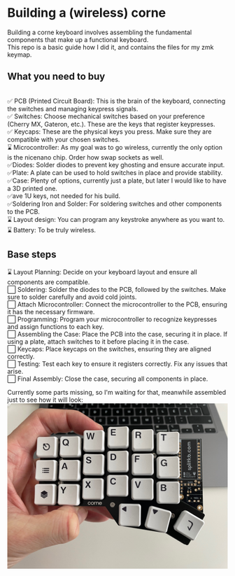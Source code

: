 # Building a (wireless) corne
Building a corne keyboard involves assembling the fundamental components that make up a functional keyboard. </br>
This repo is a basic guide how I did it, and contains the files for my zmk keymap. </br>

## What you need to buy
</br>✅ PCB (Printed Circuit Board): This is the brain of the keyboard, connecting the switches and managing keypress signals.
</br>✅ Switches: Choose mechanical switches based on your preference (Cherry MX, Gateron, etc.). These are the keys that register keypresses.
</br>✅ Keycaps: These are the physical keys you press. Make sure they are compatible with your chosen switches.
</br>⌛ Microcontroller: As my goal was to go wireless, currently the only option is the nicenano chip. Order how swap sockets as well.
</br>✅Diodes: Solder diodes to prevent key ghosting and ensure accurate input.
</br>✅Plate: A plate can be used to hold switches in place and provide stability.
</br>✅Case: Plenty of options, currently just a plate, but later I would like to have a 3D printed one.
</br>✅ave 1U keys, not needed for his build.
</br>✅Soldering Iron and Solder: For soldering switches and other components to the PCB.
</br>⌛ Layout design: You can program any keystroke anywhere as you want to.
</br>⌛ Battery: To be truly wireless.
</br>

## Base steps

⌛ Layout Planning: Decide on your keyboard layout and ensure all components are compatible.
</br>⬜ Soldering: Solder the diodes to the PCB, followed by the switches. Make sure to solder carefully and avoid cold joints.
</br>⬜ Attach Microcontroller: Connect the microcontroller to the PCB, ensuring it has the necessary firmware.
</br>⬜ Programming: Program your microcontroller to recognize keypresses and assign functions to each key.
</br>⬜ Assembling the Case: Place the PCB into the case, securing it in place. If using a plate, attach switches to it before placing it in the case.
</br>⬜ Keycaps: Place keycaps on the switches, ensuring they are aligned correctly.
</br>⬜ Testing: Test each key to ensure it registers correctly. Fix any issues that arise.
</br>⬜ Final Assembly: Close the case, securing all components in place.

Currently some parts missing, so I'm waiting for that, meanwhile assembled just to see how it will look:
<img src="IMG_4989.jpeg" />